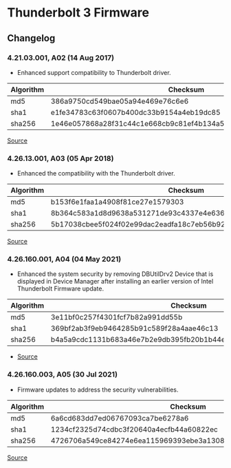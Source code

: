 # Thunderbolt 3 Firmware

## Changelog

### 4.21.03.001, A02 (14 Aug 2017)

* Enhanced support compatibility to Thunderbolt driver.

|Algorithm|Checksum|
|---|---|
|md5|386a9750cd549bae05a94e469e76c6e6|
|sha1|e1fe34783c63f0607b400dc33b9154a4eb19dc85|
|sha256|1e46e057868a28f31c44c1e668cb9c81ef4b134a533517399088fb0a6dfb7252|

[Source](https://www.dell.com/support/home/en-nz/drivers/driversdetails?driverid=mhthf)

### 4.26.13.001, A03 (05 Apr 2018)

* Enhanced the compatibility with the Thunderbolt driver.

|Algorithm|Checksum|
|---|---|
|md5|b153f6e1faa1a4908f81ce27e1579303|
|sha1|8b364c583a1d8d9638a531271de93c4337e4e636|
|sha256|5b17038cbee5f024f02e99dac2eadfa18c7eb56b92b416d0a956833a50691d64|

[Source](https://www.dell.com/support/home/en-nz/drivers/driversdetails?driverid=4fc9m)

### 4.26.160.001, A04 (04 May 2021)

* Enhanced the system security by removing DBUtilDrv2 Device that is displayed in Device Manager after installing an earlier version of Intel Thunderbolt Firmware update.

|Algorithm|Checksum|
|---|---|
|md5|3e11bf0c257f4301fcf7b82a991dd55b|
|sha1|369bf2ab3f9eb9464285b91c589f28a4aae46c13|
|sha256|b4a5a9cdc1131b683a46e7b2e9db395fb20b1b44e4322456445d1e04a9074197|

* [Source](https://www.dell.com/support/home/en-nz/drivers/driversdetails?driverid=mp2n1)

### 4.26.160.003, A05 (30 Jul 2021)

* Firmware updates to address the security vulnerabilities.

|Algorithm|Checksum|
|---|---|
|md5|6a6cd683dd7ed06767093ca7be6278a6|
|sha1|1234cf2325d74cdbc3f20640a4ecfb44a60822ec|
|sha256|4726706a549ce84274e6ea115969393ebe3a1308f970dd2babf706571d32682a|

[Source](https://www.dell.com/support/home/en-nz/drivers/driversdetails?driverid=d1x3v)

